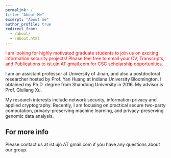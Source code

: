 ```yaml
---
permalink: /
title: "About Me"
excerpt: "About me"
author_profile: true
redirect_from: 
  - /about/
  - /about.html
---
```


<span style="color:red;">I am looking for highly motivated graduate students to join us on exciting information security projects! Please feel free to email your CV, Transcripts, and Publications to ist.ujn AT gmail.com for CSC scholarship opportunities.</span>

I am an assistant professor at University of Jinan, and also a postdoctoral researcher hosted by Prof. Yan Huang at Indiana University Bloomington. I obtained my Ph.D. degree from Shandong University in 2016. My advisor is Prof. Qiuliang Xu.

My research interests include network security, information privacy and applied cryptography. Recently, I am focusing on practical secure two-party computation, privacy-preserving machine learning, and privacy-preserving genomic data analysis.

For more info
------
Please contact us at ist.ujn AT gmail.com if you have any questions about our group.
